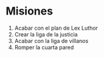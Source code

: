 # Misiones

1. Acabar con el plan de Lex Luthor
2. Crear la liga de la justicia
3. Acabar con la liga de villanos
4. Romper la cuarta pared
